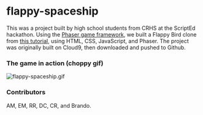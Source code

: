 # flappy-spaceship

This was a project built by high school students from CRHS at the ScriptEd hackathon. Using the [Phaser game framework](http://phaser.io/), we built a Flappy Bird clone from [this tutorial](blog.lessmilk.com/how-to-make-flappy-bird-in-html5-1/), using HTML, CSS, JavaScript, and Phaser. The project was originally built on Cloud9, then downloaded and pushed to Github.

### The game in action (choppy gif)

![flappy-spaceship.gif](http://s18.postimg.org/tyf934m2h/flappy_spaceship.gif)

### Contributors

AM, EM, RR, DC, CR, and Brando.
